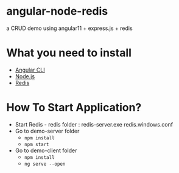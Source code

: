 # angular-node-redis

a CRUD demo using angular11 + express.js  + redis

# What you need to install

* [Angular CLI](https://cli.angular.io/)
* [Node.js](https://nodejs.org/en/)
* [Redis](https://redis.io/)

# How To Start Application?

* Start Redis - redis folder : redis-server.exe  redis.windows.conf
* Go to demo-server folder
    * `npm install`
    * `npm start`
* Go to demo-client folder
    * `npm install`
    * `ng serve --open`
